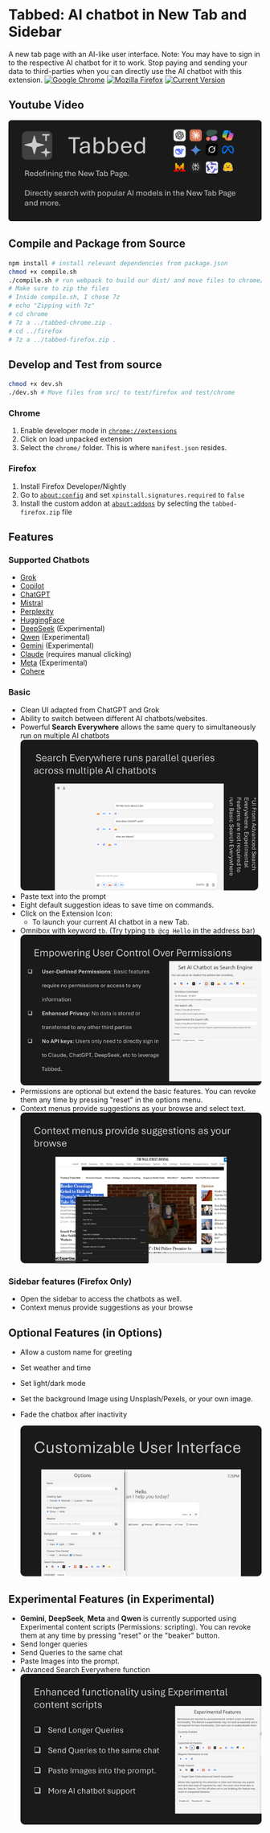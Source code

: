 # Tabbed: AI chatbot in New Tab and Sidebar

A new tab page with an AI-like user interface. Note: You may have to sign in to the respective AI chatbot for it to work. Stop paying and sending your data to third-parties when you can directly use the AI chatbot with this extension.
[![Google Chrome](https://img.shields.io/badge/Chrome-active-green.svg)](https://chromewebstore.google.com/detail/jbpmodbjedoloelbepnpfhjoohjjkand)
[![Mozilla Firefox](https://img.shields.io/badge/Firefox-active-green.svg)](https://addons.mozilla.org/en-US/firefox/addon/tabbed/)
[![Current Version](https://img.shields.io/badge/Github-1.0.9.1-green.svg)](https://github.com/DerivedFunction/bookish-octo-robot/)

## Youtube Video

[![Sample 1](./Promo/Marquee.png)](https://www.youtube.com/watch?v=PDgovF1dNBg)

## Compile and Package from Source

```sh
npm install # install relevant dependencies from package.json
chmod +x compile.sh
./compile.sh # run webpack to build our dist/ and move files to chrome/ and firefox/
# Make sure to zip the files
# Inside compile.sh, I chose 7z
# echo "Zipping with 7z"
# cd chrome
# 7z a ../tabbed-chrome.zip .
# cd ../firefox
# 7z a ../tabbed-firefox.zip .
```

## Develop and Test from source

```sh
chmod +x dev.sh
./dev.sh # Move files from src/ to test/firefox and test/chrome
```

### Chrome

1. Enable developer mode in [`chrome://extensions`](chrome://extensions)
2. Click on load unpacked extension
3. Select the `chrome/` folder. This is where `manifest.json` resides.

### Firefox

1. Install Firefox Developer/Nightly
2. Go to [`about:config`](about:config) and set `xpinstall.signatures.required` to `false`
3. Install the custom addon at [`about:addons`](about:addons) by selecting the `tabbed-firefox.zip` file

## Features

### Supported Chatbots

- [Grok](https://grok.com)
- [Copilot](https://copilot.microsoft.com)
- [ChatGPT](https:///chatgpt.com)
- [Mistral](https://mistral.ai)
- [Perplexity](https://perplexity.ai)
- [HuggingFace](https://huggingface.co/chat/)
- [DeepSeek](https://chat.deepseek.com/) (Experimental)
- [Qwen](https://chat.qwen.ai/) (Experimental)
- [Gemini](https://gemini.google.com/app) (Experimental)
- [Claude](https://claude.ai/new) (requires manual clicking)
- [Meta](https://meta.ai) (Experimental)
- [Cohere](https://coral.cohere.com)

### Basic

- Clean UI adapted from ChatGPT and Grok
- Ability to switch between different AI chatbots/websites.
- Powerful **Search Everywhere** allows the same query to simultaneously run on multiple AI chatbots
  ![Sample 3](./Promo/promo-3.png)
- Paste text into the prompt
- Eight default suggestion ideas to save time on commands.
- Click on the Extension Icon:
  - To launch your current AI chatbot in a new Tab.
- Omnibox with keyword `tb`. (Try typing `tb @cg Hello` in the address bar)
  ![promo-4](./Promo/promo-4.png)
- Permissions are optional but extend the basic features. You can revoke them any time by pressing "reset" in the options menu.
- Context menus provide suggestions as your browse and select text.
  ![promo-2](./Promo/promo-2.png)

### Sidebar features (Firefox Only)

- Open the sidebar to access the chatbots as well.
- Context menus provide suggestions as your browse

## Optional Features (in Options)

- Allow a custom name for greeting
- Set weather and time
- Set light/dark mode
- Set the background Image using Unsplash/Pexels, or your own image.
- Fade the chatbox after inactivity

  ![promo-1](./Promo/promo-1.png)

## Experimental Features (in Experimental)

- **Gemini**, **DeepSeek**, **Meta** and **Qwen** is currently supported using Experimental content scripts (Permissions: scripting). You can revoke them at any time by pressing "reset" or the "beaker" button.
- Send longer queries
- Send Queries to the same chat
- Paste Images into the prompt.
- Advanced Search Everywhere function
  ![promo-5](./Promo/promo-5.png)
